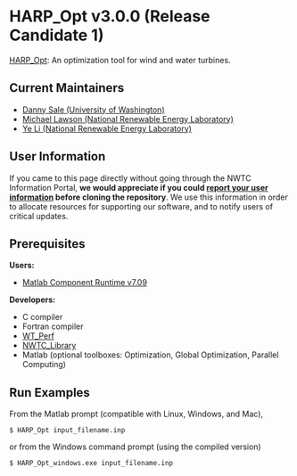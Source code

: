 HARP_Opt v3.0.0 (Release Candidate 1)
========

[HARP_Opt](http://wind.nrel.gov/designcodes/simulators/HARP_Opt/): An optimization tool for wind and water turbines.

## Current Maintainers
* [Danny Sale (University of Washington)](mailto:dsale@uw.edu)
* [Michael Lawson (National Renewable Energy Laboratory)](mailto:Michael.Lawson@nrel.gov)
* [Ye Li (National Renewable Energy Laboratory)](mailto:Ye.Li@nrel.gov)

## User Information
If you came to this page directly without going through the NWTC Information Portal, **we would appreciate if you could [report your user information](http://wind.nrel.gov/designcodes/simulators/HARP_Opt/downloaders/HARP_Opt_github_redirect.html) before cloning the repository**.  We use this information in order to allocate resources for supporting our software, and to notify users of critical updates.

## Prerequisites
**Users:**

* [Matlab Component Runtime v7.09](http://wind.nrel.gov/designcodes/miscellaneous/MatLab_MCRInstaller/)

**Developers:**

* C compiler
* Fortran compiler
* [WT_Perf](http://wind.nrel.gov/designcodes/simulators/wtperf/)
* [NWTC_Library](http://wind.nrel.gov/designcodes/miscellaneous/nwtc_subs/) 
* Matlab (optional toolboxes: Optimization, Global Optimization, Parallel Computing)

## Run Examples

From the Matlab prompt (compatible with Linux, Windows, and Mac), 

    $ HARP_Opt input_filename.inp

or from the Windows command prompt (using the compiled version)

    $ HARP_Opt_windows.exe input_filename.inp
